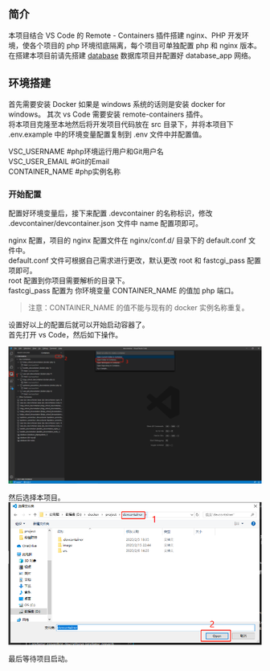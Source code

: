 ## 简介

本项目结合 VS Code 的 Remote - Containers 插件搭建 nginx、PHP 开发环境，使各个项目的 php 环境彻底隔离，每个项目可单独配置 php 和 nginx 版本。  
在搭建本项目前请先搭建 [database](https://github.com/xueyong-q/docker-database) 数据库项目并配置好 database_app 网络。

## 环境搭建

首先需要安装 Docker 如果是 windows 系统的话则是安装 docker for windows。
其次 vs Code 需要安装 remote-containers 插件。    
将本项目克隆至本地然后将开发项目代码放在 src 目录下，并将本项目下 .env.example 中的环境变量配置复制到 .env 文件中并配置值。

VSC_USERNAME #php环境运行用户和Git用户名  
VSC_USER_EMAIL #Git的Email  
CONTAINER_NAME #php实例名称  

### 开始配置

配置好环境变量后，接下来配置 .devcontainer 的名称标识，修改 .devcontainer/devcontainer.json 文件中 name 配置项即可。    

nginx 配置，项目的 nginx 配置文件在 nginx/conf.d/ 目录下的 default.conf 文件中。    
default.conf 文件可根据自己需求进行更改，默认更改 root 和 fastcgi_pass 配置项即可。    
root 配置到你项目需要解析的目录下。    
fastcgi_pass 配置为 你环境变量 CONTAINER_NAME 的值加 php 端口。   

>注意：CONTAINER_NAME 的值不能与现有的 docker 实例名称重复。

设置好以上的配置后就可以开始启动容器了。  
首先打开 vs Code，然后如下操作。  

![](./image/image-1.jpg)

然后选择本项目。  
![](./image/image-2.jpg)

最后等待项目启动。
